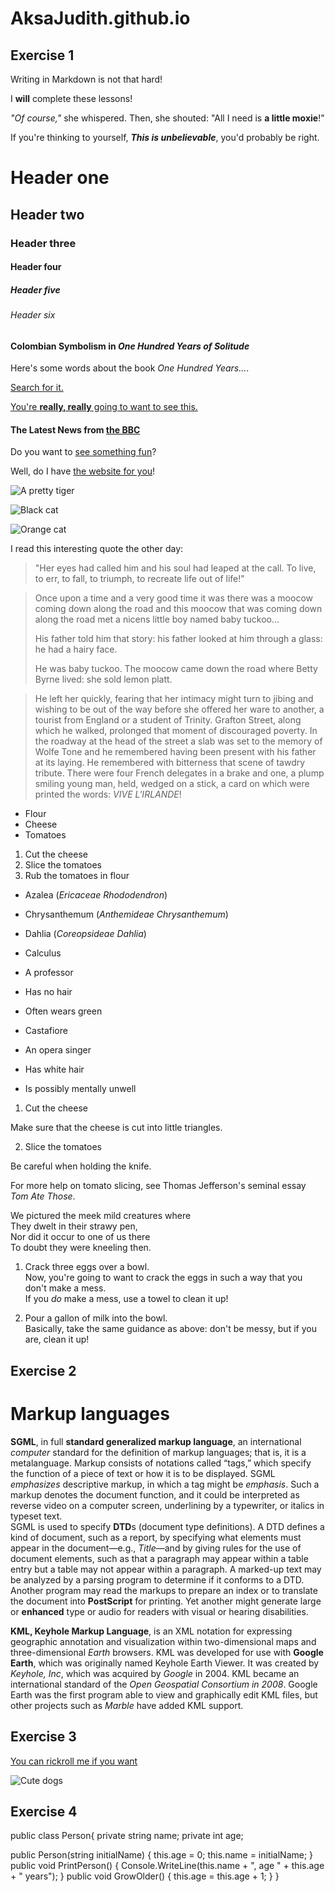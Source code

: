 # AksaJudith.github.io
## Exercise 1

Writing in Markdown is not that hard!

I **will** complete these lessons!

_"Of course,"_ she whispered. Then, she shouted: "All I need is **a little moxie**!"

If you're thinking to yourself, _**This is unbelievable**_, you'd probably be right.

# Header one
## Header two
### Header three
#### Header four
##### Header five
###### Header six

#### Colombian Symbolism in _One Hundred Years of Solitude_

Here's some words about the book _One Hundred Years..._.

[Search for it.](www.google.com)

[You're **really, really** going to want to see this.](www.dailykitten.com)

#### The Latest News from [the BBC](www.bbc.com/news)

Do you want to [see something fun][a fun place]?

Well, do I have [the website for you][another fun place]!

[a fun place]: www.zombo.com
[another fun place]: www.stumbleupon.com

![A pretty tiger](https://upload.wikimedia.org/wikipedia/commons/5/56/Tiger.50.jpg)

![Black cat][Black]

![Orange cat][Orange]

[Black]: https://upload.wikimedia.org/wikipedia/commons/a/a3/81_INF_DIV_SSI.jpg

[Orange]: http://icons.iconarchive.com/icons/google/noto-emoji-animals-nature/256/22221-cat-icon.png

I read this interesting quote the other day:

> "Her eyes had called him and his soul had leaped at the call. To live, to err, to fall, to triumph, to recreate life out of life!"

>Once upon a time and a very good time it was there was a moocow coming down along the road and this moocow that was coming down along the road met a nicens little boy named baby tuckoo...
>
>His father told him that story: his father looked at him through a glass: he had a hairy face.
>
>He was baby tuckoo. The moocow came down the road where Betty Byrne lived: she sold lemon platt.

>He left her quickly, fearing that her intimacy might turn to jibing and wishing to be out of the way before she offered her ware to another, a tourist from England or a student of Trinity. Grafton Street, along which he walked, prolonged that moment of discouraged poverty. In the roadway at the head of the street a slab was set to the memory of Wolfe Tone and he remembered having been present with his father at its laying. He remembered with bitterness that scene of tawdry tribute. There were four French delegates in a brake and one, a plump smiling young man, held, wedged on a stick, a card on which were printed the words: _VIVE L'IRLANDE_!

* Flour
* Cheese
* Tomatoes

1. Cut the cheese
2. Slice the tomatoes
3. Rub the tomatoes in flour

* Azalea (_Ericaceae Rhododendron_)
* Chrysanthemum (_Anthemideae Chrysanthemum_)
* Dahlia (_Coreopsideae Dahlia_)

* Calculus
 * A professor
 * Has no hair
 * Often wears green
* Castafiore
 * An opera singer
 * Has white hair
 * Is possibly mentally unwell

1. Cut the cheese

 Make sure that the cheese is cut into little triangles.

2. Slice the tomatoes

 Be careful when holding the knife.

 For more help on tomato slicing, see Thomas Jefferson's seminal essay _Tom Ate Those_.

We pictured the meek mild creatures where  
They dwelt in their strawy pen,  
Nor did it occur to one of us there  
To doubt they were kneeling then.  

1. Crack three eggs over a bowl.  
Now, you're going to want to crack the eggs in such a way that you don't make a mess.  
If you _do_ make a mess, use a towel to clean it up!

2. Pour a gallon of milk into the bowl.  
Basically, take the same guidance as above: don't be messy, but if you are, clean it up!

## Exercise 2

# Markup languages

**SGML**, in full **standard generalized markup language**, an international _computer_ standard for the definition of markup languages; that is, it is a metalanguage. Markup consists of notations called “tags,” which specify the function of a piece of text or how it is to be displayed. SGML _emphasizes_ descriptive markup, in which a tag might be _emphasis_. Such a markup denotes the document function, and it could be interpreted as reverse video on a computer screen, underlining by a typewriter, or italics in typeset text.  
SGML is used to specify **DTD**s (document type definitions). A DTD defines a kind of document, such as a report, by specifying what elements must appear in the document—e.g., _Title_—and by giving rules for the use of document elements, such as that a paragraph may appear within a table entry but a table may not appear within a paragraph. A marked-up text may be analyzed by a parsing program to determine if it conforms to a DTD. Another program may read the markups to prepare an index or to translate the document into **PostScript** for printing. Yet another might generate large or **enhanced** type or audio for readers with visual or hearing disabilities.

**KML, Keyhole Markup Language**, is an XML notation for expressing geographic annotation and visualization within two-dimensional maps and three-dimensional _Earth_ browsers. KML was developed for use with **Google Earth**, which was originally named Keyhole Earth Viewer. It was created by _Keyhole, Inc_, which was acquired by _Google_ in 2004. KML became an international standard of the _Open Geospatial Consortium in 2008_. Google Earth was the first program able to view and graphically edit KML files, but other projects such as _Marble_ have added KML support.

## Exercise 3

[You can rickroll me if you want](https://www.youtube.com/watch?v=IhXWil0kcTo)

![Cute dogs](https://paradepets.com/.image/c_limit%2Ccs_srgb%2Cq_auto:good%2Cw_693/MTkxMzY1Nzg4NDEyMjI1MTIy/samoyed.webp)

## Exercise 4

public class Person{
  private string name;
  private int age;

  public Person(string initialName)
  {
    this.age = 0;
    this.name = initialName;
  }
  public void PrintPerson()
  {
    Console.WriteLine(this.name + ", age " + this.age + " years");
  }
  public void GrowOlder()
  {
    this.age = this.age + 1;
  }
}
